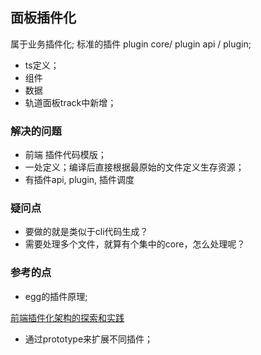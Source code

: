 ## 面板插件化
属于业务插件化; 标准的插件
plugin core/ plugin api / plugin;

- ts定义；
- 组件
- 数据
- 轨道面板track中新增；

### 解决的问题
- 前端 插件代码模版；
- 一处定义；编译后直接根据最原始的文件定义生存资源； 
- 有插件api, plugin, 插件调度
### 疑问点
- 要做的就是类似于cli代码生成？
- 需要处理多个文件，就算有个集中的core，怎么处理呢？


### 参考的点
- egg的插件原理;


[前端插件化架构的探索和实践](https://zhuanlan.zhihu.com/p/257027850)
- 通过prototype来扩展不同插件；
